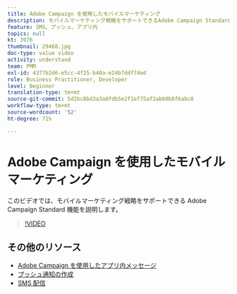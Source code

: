 ```yaml
---
title: Adobe Campaign を使用したモバイルマーケティング
description: モバイルマーケティング戦略をサポートできるAdobe Campaign Standardの機能を理解します。
feature: SMS、プッシュ、アプリ内
topics: null
kt: 3976
thumbnail: 29468.jpg
doc-type: value video
activity: understand
team: PMM
exl-id: 4377b2d6-e5cc-4f25-b40a-e24b7ddf74ed
role: Business Practitioner, Developer
level: Beginner
translation-type: tm+mt
source-git-commit: 5d2bc8bd3a3a0fdb5e2f1ef75af2ab60b8f6abc8
workflow-type: tm+mt
source-wordcount: '52'
ht-degree: 71%

---
```


# Adobe Campaign を使用したモバイルマーケティング

このビデオでは、モバイルマーケティング戦略をサポートできる Adobe Campaign Standard 機能を説明します。

>[!VIDEO](https://video.tv.adobe.com/v/29468?quality=12)

## その他のリソース

* [Adobe Campaign を使用したアプリ内メッセージ](/help/communication-channels/mobile/in-app/in-app-message-overview.md)
* [プッシュ通知の作成](/help/communication-channels/mobile/push-notifications/creating-a-push-notification.md)
* [SMS 配信](/help/communication-channels/mobile/sms/sms-delivery.md)
